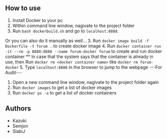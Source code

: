 ## How to use
1. Install Docker to your pc
2. Within command line window, nagivate to the project folder
3. Run `bash dockerbuild.sh` and go to `localhost:8888`.

Or you can also do it manually as well...
3. Run `docker image build -f Dockerfile -t forum .` to create docker image
4. Run `docker container run -it --rm -p 8888:8888 --name forum-docker forum` to create and run docker container
  ** In case that the system says that the container is already in use, then Run `docker rm <docker container name>` like `docker rm forum-docker`
5. Type `localhost:8888` in the browser to jump to the webpage
---For Audit---
1. Open a new command line window, nagivate to the project folder again
2. Run `docker images` to get a list of docker images
3. Run `docker ps -a` to get a list of docker containers

## Authors
* Kazuki
* Semjon
* SlabiJ